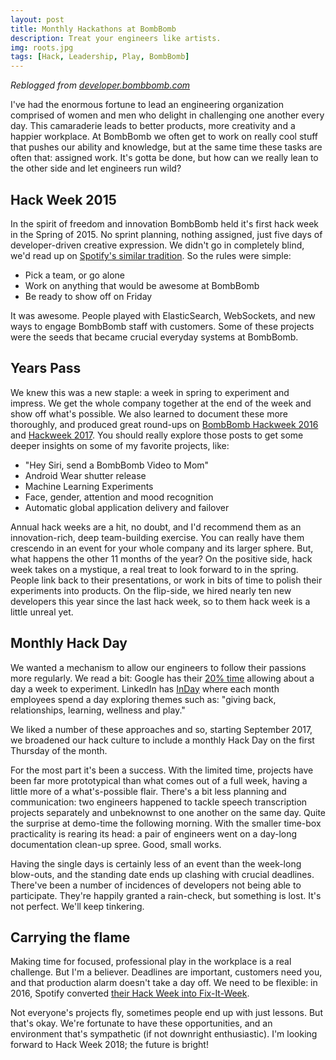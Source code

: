 ```yaml
---
layout: post
title: Monthly Hackathons at BombBomb
description: Treat your engineers like artists.
img: roots.jpg
tags: [Hack, Leadership, Play, BombBomb]
---
```


_Reblogged from [developer.bombbomb.com](https://developer.bombbomb.com/blog/2017/11/30/HackingInYourOrganization/)_

I've had the enormous fortune to lead an engineering organization comprised of women and men who delight in challenging one another every day. This camaraderie leads to better products, more creativity and a happier workplace. At BombBomb we often get to work on really cool stuff that pushes our ability and knowledge, but at the same time these tasks are often that: assigned work. It's gotta be done, but how can we really lean to the other side and let engineers run wild?

## Hack Week 2015
In the spirit of freedom and innovation BombBomb held it's first hack week in the Spring of 2015. No sprint planning, nothing assigned, just five days of developer-driven creative expression. We didn't go in completely blind, we'd read up on [Spotify's similar tradition](https://labs.spotify.com/2013/02/15/organizing-a-hack-week/). So the rules were simple: 

 - Pick a team, or go alone
 - Work on anything that would be awesome at BombBomb
 - Be ready to show off on Friday

It was awesome. People played with ElasticSearch, WebSockets, and new ways to engage BombBomb staff with customers. Some of these projects were the seeds that became crucial everyday systems at BombBomb.

## Years Pass
We knew this was a new staple: a week in spring to experiment and impress. We get the whole company together at the end of the week and show off what's possible. We also learned to document these more thoroughly, and produced great round-ups on [BombBomb Hackweek 2016](https://bombbomb.com/blog/hack-week-bombbomb-video-email-software-development/) and [Hackweek 2017](https://bombbomb.com/blog/hack-week-2017-bombbomb-software-developers-let-loose/). You should really explore those posts to get some deeper insights on some of my favorite projects, like: 

 - "Hey Siri, send a BombBomb Video to Mom"
 - Android Wear shutter release
 - Machine Learning Experiments
 - Face, gender, attention and mood recognition
 - Automatic global application delivery and failover
 
Annual hack weeks are a hit, no doubt, and I'd recommend them as an innovation-rich, deep team-building exercise. You can really have them crescendo in an event for your whole company and its larger sphere. But, what happens the other 11 months of the year? On the positive side, hack week takes on a mystique, a real treat to look forward to in the spring. People link back to their presentations, or work in bits of time to polish their experiments into products. On the flip-side, we hired nearly ten new developers this year since the last hack week, so to them hack week is a little unreal yet. 

## Monthly Hack Day
We wanted a mechanism to allow our engineers to follow their passions more regularly. We read a bit: Google has their [20% time](http://www.businessinsider.com/google-20-percent-time-policy-2015-4) allowing about a day a week to experiment. LinkedIn has [InDay](https://blog.linkedin.com/2015/07/29/inday-investing-in-our-employees-so-they-can-invest-in-themselves) where each month employees spend a day exploring themes such as: "giving back, relationships, learning, wellness and play."

We liked a number of these approaches and so, starting September 2017, we broadened our hack culture to include a monthly Hack Day on the first Thursday of the month.

For the most part it's been a success. With the limited time, projects have been far more prototypical than what comes out of a full week, having a little more of a what's-possible flair. There's a bit less planning and communication: two engineers happened to tackle speech transcription projects separately and unbeknownst to one another on the same day. Quite the surprise at demo-time the following morning. With the smaller time-box practicality is rearing its head: a pair of engineers went on a day-long documentation clean-up spree. Good, small works. 

Having the single days is certainly less of an event than the week-long blow-outs, and the standing date ends up clashing with crucial deadlines. There've been a number of incidences of developers not being able to participate. They're happily granted a rain-check, but something is lost. It's not perfect. We'll keep tinkering.


## Carrying the flame
Making time for focused, professional play in the workplace is a real challenge. But I'm a believer. Deadlines are important, customers need you, and that production alarm doesn't take a day off. We need to be flexible: in 2016, Spotify converted [their Hack Week into Fix-It-Week](https://www.linkedin.com/pulse/why-we-turned-our-hack-week-fix-sofie-lindblom/).

Not everyone's projects fly, sometimes people end up with just lessons. But that's okay. We're fortunate to have these opportunities, and an environment that's sympathetic (if not downright enthusiastic). I'm looking forward to Hack Week 2018; the future is bright!